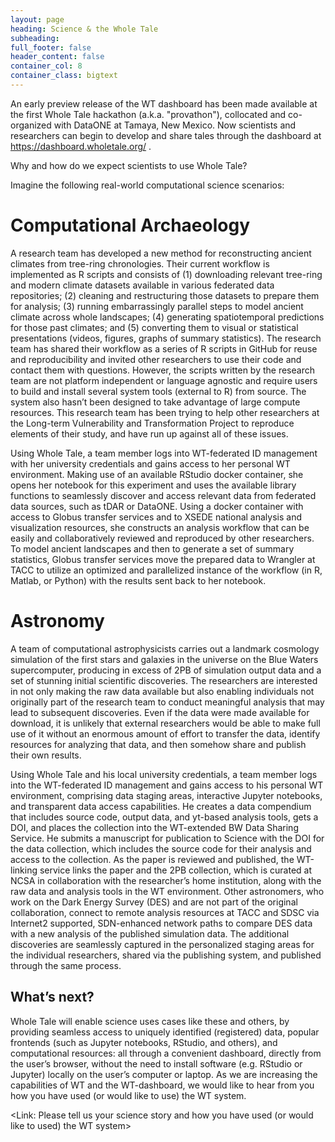 ```yaml
---
layout: page
heading: Science & the Whole Tale
subheading: 
full_footer: false
header_content: false
container_col: 8
container_class: bigtext
---
```


An early preview release of the WT dashboard has been made available at the
first Whole Tale hackathon (a.k.a. "provathon"), collocated and co-organized
with DataONE at Tamaya, New Mexico. Now scientists and researchers can begin to
develop and share tales through the dashboard at
https://dashboard.wholetale.org/ .

Why and how do we expect scientists to use Whole Tale?

Imagine the following real-world computational science scenarios: 

# Computational Archaeology

A research team has developed a new method for reconstructing ancient climates
from tree-ring chronologies. Their current workflow is implemented as R scripts
and consists of (1) downloading relevant tree-ring and modern climate datasets
available in various federated data repositories; (2) cleaning and
restructuring those datasets to prepare them for analysis; (3) running
embarrassingly parallel steps to model ancient climate across whole landscapes;
(4) generating spatiotemporal predictions for those past climates; and (5)
converting them to visual or statistical presentations (videos, figures, graphs
of summary statistics). The research team has shared their workflow as a series
of R scripts in GitHub for reuse and reproducibility and invited other
researchers to use their code and contact them with questions. However, the
scripts written by the research team are not platform independent or language
agnostic and require users to build and install several system tools (external
to R) from source. The system also hasn’t been designed to take advantage of
large compute resources. This research team has been trying to help other
researchers at the Long-term Vulnerability and Transformation Project to
reproduce elements of their study, and have run up against all of these issues.

Using Whole Tale, a team member logs into WT-federated ID management with her
university credentials and gains access to her personal WT environment. Making
use of an available RStudio docker container, she opens her notebook for this
experiment and uses the available library functions to seamlessly discover and
access relevant data from federated data sources, such as tDAR or DataONE.
Using a docker container with access to Globus transfer services and to XSEDE
national analysis and visualization resources, she constructs an analysis
workflow that can be easily and collaboratively reviewed and reproduced by
other researchers. To model ancient landscapes and then to generate a set of
summary statistics, Globus transfer services move the prepared data to Wrangler
at TACC to utilize an optimized and parallelized instance of the workflow (in
R, Matlab, or Python) with the results sent back to her notebook.

# Astronomy

A team of computational astrophysicists carries out a landmark cosmology
simulation of the first stars and galaxies in the universe on the Blue Waters
supercomputer, producing in excess of 2PB of simulation output data and a set
of stunning initial scientific discoveries. The researchers are interested in
not only making the raw data available but also enabling individuals not
originally part of the research team to conduct meaningful analysis that may
lead to subsequent discoveries. Even if the data were made available for
download, it is unlikely that external researchers would be able to make full
use of it without an enormous amount of effort to transfer the data, identify
resources for analyzing that data, and then somehow share and publish their own
results.

Using Whole Tale and his local university credentials, a team member logs into
the WT-federated ID management and gains access to his personal WT environment,
comprising data staging areas, interactive Jupyter notebooks, and transparent
data access capabilities. He creates a data compendium that includes source
code, output data, and yt-based analysis tools, gets a DOI, and places the
collection into the WT-extended BW Data Sharing Service. He submits a
manuscript for publication to Science with the DOI for the data collection,
which includes the source code for their analysis and access to the collection.
As the paper is reviewed and published, the WT-linking service links the paper
and the 2PB collection, which is curated at NCSA in collaboration with the
researcher’s home institution, along with the raw data and analysis tools in
the WT environment. Other astronomers, who work on the Dark Energy Survey (DES)
and are not part of the original collaboration, connect to remote analysis
resources at TACC and SDSC via Internet2 supported, SDN-enhanced network paths
to compare DES data with a new analysis of the published simulation data. The
additional discoveries are seamlessly captured in the personalized staging
areas for the individual researchers, shared via the publishing system, and
published through the same process.

## What’s next?

Whole Tale will enable science uses cases like these and others, by providing
seamless access to uniquely identified (registered) data, popular frontends
(such as Jupyter notebooks, RStudio, and others), and computational resources:
all through a convenient dashboard, directly from the user’s browser, without
the need to install software (e.g. RStudio or Jupyter) locally on the user’s
computer or laptop. As we are increasing the capabilities of WT and the
WT-dashboard, we would like to hear from you how you have used (or would like
to use) the WT system.

<Link: Please tell us your science story and how you have used (or would like to used) the WT system>


